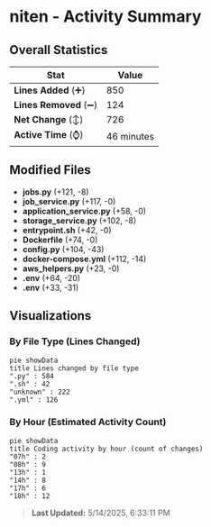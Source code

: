 # niten - Activity Summary 

## Overall Statistics

| Stat                   | Value                                                             |
| ---------------------- | ----------------------------------------------------------------- |
| **Lines Added** (➕)   | 850                                          |
| **Lines Removed** (➖) | 124                                        |
| **Net Change** (↕)    | 726                |
| **Active Time** (⌚)   | 46 minutes |


## Modified Files
- **jobs.py** (+121, -8)
- **job_service.py** (+117, -0)
- **application_service.py** (+58, -0)
- **storage_service.py** (+102, -8)
- **entrypoint.sh** (+42, -0)
- **Dockerfile** (+74, -0)
- **config.py** (+104, -43)
- **docker-compose.yml** (+112, -14)
- **aws_helpers.py** (+23, -0)
- **.env** (+64, -20)
- **.env** (+33, -31)

## Visualizations

### By File Type (Lines Changed)

```mermaid
pie showData
title Lines changed by file type
".py" : 584
".sh" : 42
"unknown" : 222
".yml" : 126
```

### By Hour (Estimated Activity Count)

```mermaid
pie showData
title Coding activity by hour (count of changes)
"07h" : 2
"08h" : 9
"13h" : 1
"14h" : 8
"17h" : 6
"18h" : 12
```


> **Last Updated:** 5/14/2025, 6:33:11 PM